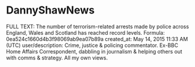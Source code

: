 # DannyShawNews

FULL TEXT: The number of terrorism-related arrests made by police across England, Wales and Scotland has reached record levels.
Formula: 0ea524c1660d4b3f98069ab9ea07b89a
created_at: May 14, 2015 11:33 AM (UTC)
user/description: Crime, justice & policing commentator. Ex-BBC Home Affairs Correspondent, dabbling in journalism & helping others out with comms & strategy. All my own views.